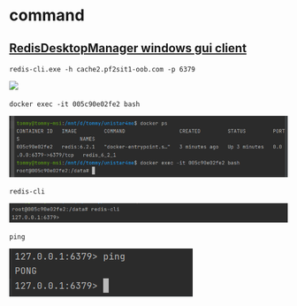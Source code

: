 # command

## [RedisDesktopManager windows gui client](https://drive.google.com/drive/u/0/folders/1QRF9ysVsaqnKIa_0QFoERKXFU0Krqx4_)

```shell
redis-cli.exe -h cache2.pf2sit1-oob.com -p 6379
`````

![](img/224268af.png)

```shell
docker exec -it 005c90e02fe2 bash
```
![進入container](img/4803758661800.png)

```shell
redis-cli
```
![](img/4953122769400.png)

```shell
ping
```
![](img/4994645924100.png)





